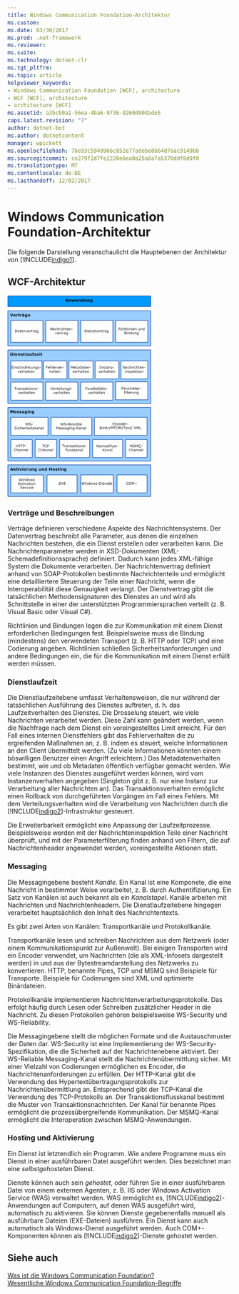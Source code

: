 ```yaml
---
title: Windows Communication Foundation-Architektur
ms.custom: 
ms.date: 03/30/2017
ms.prod: .net-framework
ms.reviewer: 
ms.suite: 
ms.technology: dotnet-clr
ms.tgt_pltfrm: 
ms.topic: article
helpviewer_keywords:
- Windows Communication Foundation [WCF], architecture
- WCF [WCF], architecture
- architecture [WCF]
ms.assetid: a3bcb0a1-56ea-4ba6-9736-d260d90dade5
caps.latest.revision: "7"
author: dotnet-bot
ms.author: dotnetcontent
manager: wpickett
ms.openlocfilehash: 7be93c5949966c052e77adebe8bb4d7aac9149bb
ms.sourcegitcommit: ce279f2d7fe2220e6ea0a25a8a7a5370ddf8d9f0
ms.translationtype: MT
ms.contentlocale: de-DE
ms.lasthandoff: 12/02/2017
---
```

# <a name="windows-communication-foundation-architecture"></a>Windows Communication Foundation-Architektur
Die folgende Darstellung veranschaulicht die Hauptebenen der Architektur von [!INCLUDE[indigo1](../../../includes/indigo1-md.md)].  
  
## <a name="wcf-architecture"></a>WCF-Architektur  
 ![Die WCF-Architektur](../../../docs/framework/wcf/media/wcf-architecture.gif "WCF_Architecture")  
  
### <a name="contracts-and-descriptions"></a>Verträge und Beschreibungen  
 Verträge definieren verschiedene Aspekte des Nachrichtensystems. Der Datenvertrag beschreibt alle Parameter, aus denen die einzelnen Nachrichten bestehen, die ein Dienst erstellen oder verarbeiten kann. Die Nachrichtenparameter werden in XSD-Dokumenten (XML-Schemadefinitionssprache) definiert. Dadurch kann jedes XML-fähige System die Dokumente verarbeiten. Der Nachrichtenvertrag definiert anhand von SOAP-Protokollen bestimmte Nachrichtenteile und ermöglicht eine detailliertere Steuerung der Teile einer Nachricht, wenn die Interoperabilität diese Genauigkeit verlangt. Der Dienstvertrag gibt die tatsächlichen Methodensignaturen des Dienstes an und wird als Schnittstelle in einer der unterstützten Programmiersprachen verteilt (z.&#160;B. Visual Basic oder Visual C#).  
  
 Richtlinien und Bindungen legen die zur Kommunikation mit einem Dienst erforderlichen Bedingungen fest.  Beispielsweise muss die Bindung (mindestens) den verwendeten Transport (z.&#160;B. HTTP oder TCP) und eine Codierung angeben. Richtlinien schließen Sicherheitsanforderungen und andere Bedingungen ein, die für die Kommunikation mit einem Dienst erfüllt werden müssen.  
  
### <a name="service-runtime"></a>Dienstlaufzeit  
 Die Dienstlaufzeitebene umfasst Verhaltensweisen, die nur während der tatsächlichen Ausführung des Dienstes auftreten, d.&#160;h. das Laufzeitverhalten des Dienstes. Die Drosselung steuert, wie viele Nachrichten verarbeitet werden. Diese Zahl kann geändert werden, wenn die Nachfrage nach dem Dienst ein voreingestelltes Limit erreicht. Für den Fall eines internen Dienstfehlers gibt das Fehlerverhalten die zu ergreifenden Maßnahmen an, z.&#160;B. indem es steuert, welche Informationen an den Client übermittelt werden. (Zu viele Informationen könnten einem böswilligen Benutzer einen Angriff erleichtern.) Das Metadatenverhalten bestimmt, wie und ob Metadaten öffentlich verfügbar gemacht werden. Wie viele Instanzen des Dienstes ausgeführt werden können, wird vom Instanzenverhalten angegeben (Singleton gibt z. B. nur eine Instanz zur Verarbeitung aller Nachrichten an). Das Transaktionsverhalten ermöglicht einen Rollback von durchgeführten Vorgängen im Fall eines Fehlers. Mit dem Verteilungsverhalten wird die Verarbeitung von Nachrichten durch die [!INCLUDE[indigo2](../../../includes/indigo2-md.md)]-Infrastruktur gesteuert.  
  
 Die Erweiterbarkeit ermöglicht eine Anpassung der Laufzeitprozesse. Beispielsweise werden mit der Nachrichteninspektion Teile einer Nachricht überprüft, und mit der Parameterfilterung finden anhand von Filtern, die auf Nachrichtenheader angewendet werden, voreingestellte Aktionen statt.  
  
### <a name="messaging"></a>Messaging  
 Die Messagingebene besteht *Kanäle*. Ein Kanal ist eine Komponete, die eine Nachricht in bestimmter Weise verarbeitet, z.&#160;B. durch Authentifizierung. Ein Satz von Kanälen ist auch bekannt als ein *Kanalstapel*. Kanäle arbeiten mit Nachrichten und Nachrichtenheadern. Die Dienstlaufzeitebene hingegen verarbeitet hauptsächlich den Inhalt des Nachrichtentexts.  
  
 Es gibt zwei Arten von Kanälen: Transportkanäle und Protokollkanäle.  
  
 Transportkanäle lesen und schreiben Nachrichten aus dem Netzwerk (oder einem Kommunikationspunkt zur Außenwelt). Bei einigen Transporten wird ein Encoder verwendet, um Nachrichten (die als XML-Infosets dargestellt werden) in und aus der Bytestreamdarstellung des Netzwerks zu konvertieren. HTTP, benannte Pipes, TCP und MSMQ sind Beispiele für Transporte. Beispiele für Codierungen sind XML und optimierte Binärdateien.  
  
 Protokollkanäle implementieren Nachrichtenverarbeitungsprotokolle. Das erfolgt häufig durch Lesen oder Schreiben zusätzlicher Header in die Nachricht. Zu diesen Protokollen gehören beispielsweise WS-Security und WS-Reliability.  
  
 Die Messagingebene stellt die möglichen Formate und die Austauschmuster der Daten dar. WS-Security ist eine Implementierung der WS-Security-Spezifikation, die die Sicherheit auf der Nachrichtenebene aktiviert. Der WS-Reliable Messaging-Kanal stellt die Nachrichtenübermittlung sicher. Mit einer Vielzahl von Codierungen ermöglichen es Encoder, die Nachrichtenanforderungen zu erfüllen. Der HTTP-Kanal gibt die Verwendung des Hypertextübertragungsprotokolls zur Nachrichtenübermittlung an. Entsprechend gibt der TCP-Kanal die Verwendung des TCP-Protokolls an. Der Transaktionsflusskanal bestimmt die Muster von Transaktionsnachrichten. Der Kanal für benannte Pipes ermöglicht die prozessübergreifende Kommunikation. Der MSMQ-Kanal ermöglicht die Interoperation zwischen MSMQ-Anwendungen.  
  
### <a name="hosting-and-activation"></a>Hosting und Aktivierung  
 Ein Dienst ist letztendlich ein Programm. Wie andere Programme muss ein Dienst in einer ausführbaren Datei ausgeführt werden. Dies bezeichnet man eine *selbstgehosteten* Dienst.  
  
 Dienste können auch sein *gehostet*, oder führen Sie in einer ausführbaren Datei von einem externen Agenten, z. B. IIS oder Windows Activation Service (WAS) verwaltet werden. WAS ermöglicht es, [!INCLUDE[indigo2](../../../includes/indigo2-md.md)]-Anwendungen auf Computern, auf denen WAS ausgeführt wird, automatisch zu aktivieren. Sie können Dienste gegebenenfalls manuell als ausführbare Dateien (EXE-Dateien) ausführen. Ein Dienst kann auch automatisch als Windows-Dienst ausgeführt werden. Auch COM+-Komponenten können als [!INCLUDE[indigo2](../../../includes/indigo2-md.md)]-Dienste gehostet werden.  
  
## <a name="see-also"></a>Siehe auch  
 [Was ist die Windows Communication Foundation?](../../../docs/framework/wcf/whats-wcf.md)  
 [Wesentliche Windows Communication Foundation-Begriffe](../../../docs/framework/wcf/fundamental-concepts.md)
